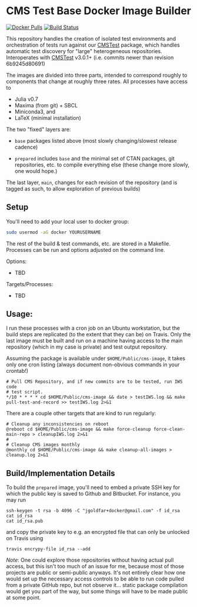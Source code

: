 CMS Test Base Docker Image Builder
=====

[![Docker Pulls](https://img.shields.io/docker/pulls/jgoldfar/cms-test-image.svg)](https://hub.docker.com/r/jgoldfar/cms-test-image/)
[![Build Status](https://travis-ci.org/jgoldfar/cmstest-base-docker.svg?branch=master)](https://travis-ci.org/jgoldfar/cmstest-base-docker)

This repository handles the creation of isolated test environments and orchestration of tests run against our [CMSTest](https://bitbucket.org/jgoldfar/cmstest.jl/) package, which handles automatic test discovery for "large" heterogeneous repositories.
Interoperates with [CMSTest](https://bitbucket.org/jgoldfar/cmstest.jl/) v3.0.1+ (i.e. commits newer than revision 6b9245d80691)

The images are divided into three parts, intended to correspond roughly to components that change at roughly three rates.
All processes have access to

- Julia v0.7
- Maxima (from git) + SBCL
- Miniconda3, and 
- LaTeX (minimal installation)

The two "fixed" layers are:

* `base` packages listed above (most slowly changing/slowest release cadence)

* `prepared` includes `base` and the minimal set of CTAN packages, git repositories, etc. to compile everything else (these change more slowly, one would hope.)

The last layer, `main`, changes for each revision of the repository (and is tagged as such, to allow exploration of previous builds)

Setup
-----
You'll need to add your local user to docker group:
```bash
sudo usermod -aG docker YOURUSERNAME
```

The rest of the build & test commands, etc. are stored in a Makefile.
Processes can be run and options adjusted on the command line.

Options:

* TBD

Targets/Processes:

* TBD

Usage:
-----

I run these processes with a cron job on an Ubuntu workstation, but the build steps are replicated (to the extent that they can be) on Travis.
Only the last image must be built and run on a machine having access to the main repository (which in my case is private) and test output repository.

Assuming the package is available under `$HOME/Public/cms-image`, it takes only one cron listing (always document non-obvious commands in your crontab!)

```shell
# Pull CMS Repository, and if new commits are to be tested, run IWS code
# test script. 
*/10 * * * * cd $HOME/Public/cms-image && date > testIWS.log && make pull-test-and-record >> testIWS.log 2>&1
```

There are a couple other targets that are kind to run regularly:
```shell
# Cleanup any inconsistencies on reboot
@reboot cd $HOME/Public/cms-image && make force-cleanup force-clean-main-repo > cleanupIWS.log 2>&1
#
# Cleanup CMS images monthly
@monthly cd $HOME/Public/cms-image && make cleanup-all-images > cleanup.log 2>&1
```

## Build/Implementation Details

To build the `prepared` image, you'll need to embed a private SSH key for which the public key is saved to Github and Bitbucket.
For instance, you may run

```shell
ssh-keygen -t rsa -b 4096 -C "jgoldfar+docker@gmail.com" -f id_rsa
cat id_rsa
cat id_rsa.pub
```

and copy the private key to e.g. an encrypted file that can only be unlocked on Travis using

```shell
travis encrypy-file id_rsa --add
```

*Note*: One could explore those repositories without having actual pull access, but this isn't too much of an issue for me, because most of those projects are public or semi-public anyways.
It's not entirely clear how one would set up the necessary access controls to be able to run code pulled from a private GitHub repo, but not observe it... static package compilation would get you part of the way, but some things will have to be made public at some point.
